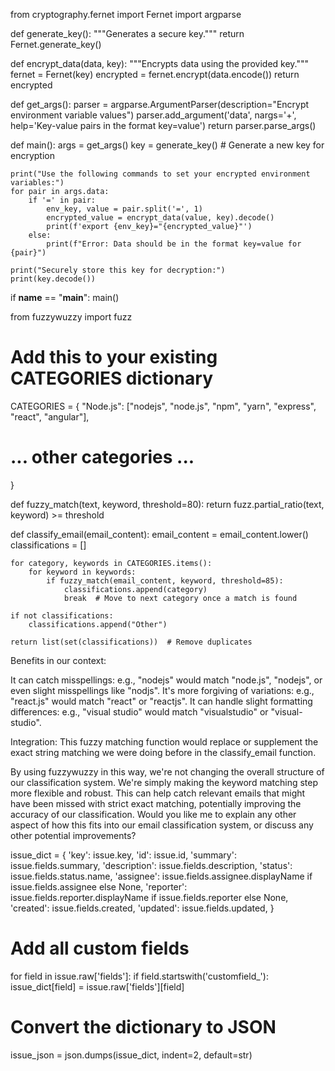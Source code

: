 from cryptography.fernet import Fernet
import argparse

def generate_key():
"""Generates a secure key."""
return Fernet.generate_key()

def encrypt_data(data, key):
"""Encrypts data using the provided key."""
fernet = Fernet(key)
encrypted = fernet.encrypt(data.encode())
return encrypted

def get_args():
parser = argparse.ArgumentParser(description="Encrypt environment variable values")
parser.add_argument('data', nargs='+', help='Key-value pairs in the format key=value')
return parser.parse_args()

def main():
args = get_args()
key = generate_key()  # Generate a new key for encryption

    print("Use the following commands to set your encrypted environment variables:")
    for pair in args.data:
        if '=' in pair:
            env_key, value = pair.split('=', 1)
            encrypted_value = encrypt_data(value, key).decode()
            print(f'export {env_key}="{encrypted_value}"')
        else:
            print(f"Error: Data should be in the format key=value for {pair}")
    
    print("Securely store this key for decryption:")
    print(key.decode())

if __name__ == "__main__":
main()


from fuzzywuzzy import fuzz

# Add this to your existing CATEGORIES dictionary
CATEGORIES = {
"Node.js": ["nodejs", "node.js", "npm", "yarn", "express", "react", "angular"],
# ... other categories ...
}

def fuzzy_match(text, keyword, threshold=80):
return fuzz.partial_ratio(text, keyword) >= threshold

def classify_email(email_content):
email_content = email_content.lower()
classifications = []

    for category, keywords in CATEGORIES.items():
        for keyword in keywords:
            if fuzzy_match(email_content, keyword, threshold=85):
                classifications.append(category)
                break  # Move to next category once a match is found

    if not classifications:
        classifications.append("Other")

    return list(set(classifications))  # Remove duplicates


Benefits in our context:

It can catch misspellings: e.g., "nodejs" would match "node.js", "nodejs", or even slight misspellings like "nodjs".
It's more forgiving of variations: e.g., "react.js" would match "react" or "reactjs".
It can handle slight formatting differences: e.g., "visual studio" would match "visualstudio" or "visual-studio".


Integration:
This fuzzy matching function would replace or supplement the exact string matching we were doing before in the classify_email function.

By using fuzzywuzzy in this way, we're not changing the overall structure of our classification system. We're simply making the keyword matching step more flexible and robust. This can help catch relevant emails that might have been missed with strict exact matching, potentially improving the accuracy of our classification.
Would you like me to explain any other aspect of how this fits into our email classification system, or discuss any other potential improvements?


issue_dict = {
'key': issue.key,
'id': issue.id,
'summary': issue.fields.summary,
'description': issue.fields.description,
'status': issue.fields.status.name,
'assignee': issue.fields.assignee.displayName if issue.fields.assignee else None,
'reporter': issue.fields.reporter.displayName if issue.fields.reporter else None,
'created': issue.fields.created,
'updated': issue.fields.updated,
}

# Add all custom fields
for field in issue.raw['fields']:
if field.startswith('customfield_'):
issue_dict[field] = issue.raw['fields'][field]

# Convert the dictionary to JSON
issue_json = json.dumps(issue_dict, indent=2, default=str)

